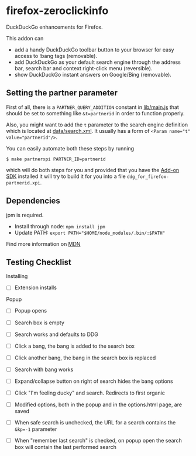 firefox-zeroclickinfo
=====================

DuckDuckGo enhancements for Firefox.

This addon can

- add a handy DuckDuckGo toolbar button to your browser for easy access to !bang tags (removable).
- add DuckDuckGo as your default search engine through the address bar, search bar and context right-click menu (reversible).
- show DuckDuckGo instant answers on Google/Bing (removable).


Setting the partner parameter
-----------------------------

First of all, there is a `PARTNER_QUERY_ADDITION` constant in
[lib/main.js](lib/main.js) that should be set to something like `&t=partnerid`
in order to function properly.

Also, you might want to add the `t` parameter to the search engine definition
which is located at [data/search.xml](data/search.xml). It usually has a form
of `<Param name="t" value="partnerid"/>`.

You can easily automate both these steps by running

    $ make partnerxpi PARTNER_ID=partnerid

which will do both steps for you and provided that you have the [Add-on
SDK](https://developer.mozilla.org/en-US/Add-ons/SDK) installed it will try to
build it for you into a file `ddg_for_firefox-partnerid.xpi`.


Dependencies
--------------

jpm is required.

- Install through node: `npm install jpm`
- Update PATH: `export PATH="$HOME/node_modules/.bin/:$PATH"`

Find more information on [MDN](https://developer.mozilla.org/en-US/Add-ons/SDK/Tools/jpm)


Testing Checklist
-----------------

Installing

- [ ] Extension installs 

Popup

- [ ] Popup opens

- [ ] Search box is empty

- [ ] Search works and defaults to DDG

- [ ] Click a bang, the bang is added to the search box

- [ ] Click another bang, the bang in the search box is replaced

- [ ] Search with bang works

- [ ] Expand/collapse button on right of search hides the bang options

- [ ] Click "I'm feeling ducky" and search. Redirects to first organic

- [ ] Modified options, both in the popup and in the options.html page, are saved

- [ ] When safe search is unchecked, the URL for a search contains the `&kp=-1` parameter

- [ ] When "remember last search" is checked, on popup open the search box will contain the last performed search
